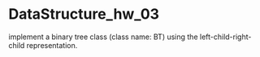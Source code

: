 # DataStructure_hw_03
implement a binary tree class (class name: BT) using the left-child-right-child
representation. 
